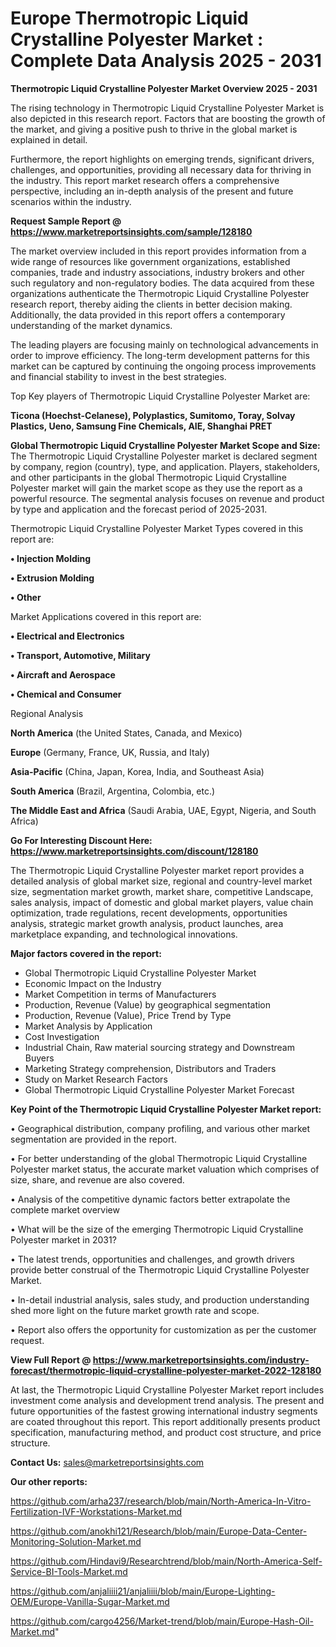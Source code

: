 # Europe Thermotropic Liquid Crystalline Polyester Market : Complete Data Analysis 2025 - 2031

<Strong> Thermotropic Liquid Crystalline Polyester Market Overview 2025 - 2031</strong>

The rising technology in Thermotropic Liquid Crystalline Polyester Market is also depicted in this research report. Factors that are boosting the growth of the market, and giving a positive push to thrive in the global market is explained in detail.

Furthermore, the report highlights on emerging trends, significant drivers, challenges, and opportunities, providing all necessary data for thriving in the industry. This report market research offers a comprehensive perspective, including an in-depth analysis of the present and future scenarios within the industry.

<strong>Request Sample Report @ <a href=https://www.marketreportsinsights.com/sample/128180>https://www.marketreportsinsights.com/sample/128180</a></strong>

The market overview included in this report provides information from a wide range of resources like government organizations, established companies, trade and industry associations, industry brokers and other such regulatory and non-regulatory bodies. The data acquired from these organizations authenticate the Thermotropic Liquid Crystalline Polyester research report, thereby aiding the clients in better decision making. Additionally, the data provided in this report offers a contemporary understanding of the market dynamics.

The leading players are focusing mainly on technological advancements in order to improve efficiency. The long-term development patterns for this market can be captured by continuing the ongoing process improvements and financial stability to invest in the best strategies.

Top Key players of Thermotropic Liquid Crystalline Polyester Market are:

<strong>Ticona (Hoechst-Celanese), Polyplastics, Sumitomo, Toray, Solvay Plastics, Ueno, Samsung Fine Chemicals, AIE, Shanghai PRET</strong>

<strong><b>Global Thermotropic Liquid Crystalline Polyester Market Scope and Size:</b></strong>
The Thermotropic Liquid Crystalline Polyester market is declared segment by company, region (country), type, and application. Players, stakeholders, and other participants in the global Thermotropic Liquid Crystalline Polyester market will gain the market scope as they use the report as a powerful resource. The segmental analysis focuses on revenue and product by type and application and the forecast period of 2025-2031.

Thermotropic Liquid Crystalline Polyester Market Types covered in this report are:

<strong>• Injection Molding

• Extrusion Molding

• Other</strong>

Market Applications covered in this report are:

<strong>• Electrical and Electronics

• Transport, Automotive, Military

• Aircraft and Aerospace

• Chemical and Consumer</strong> 

Regional Analysis

<strong>North America</strong> (the United States, Canada, and Mexico)

<strong>Europe</strong> (Germany, France, UK, Russia, and Italy)

<strong>Asia-Pacific</strong> (China, Japan, Korea, India, and Southeast Asia)

<strong>South America</strong> (Brazil, Argentina, Colombia, etc.)

<strong>The Middle East and Africa</strong> (Saudi Arabia, UAE, Egypt, Nigeria, and South Africa)

<strong>Go For Interesting Discount Here: <a href=https://www.marketreportsinsights.com/discount/128180>https://www.marketreportsinsights.com/discount/128180</a></strong>

The Thermotropic Liquid Crystalline Polyester market report provides a detailed analysis of global market size, regional and country-level market size, segmentation market growth, market share, competitive Landscape, sales analysis, impact of domestic and global market players, value chain optimization, trade regulations, recent developments, opportunities analysis, strategic market growth analysis, product launches, area marketplace expanding, and technological innovations.

<strong><b>Major factors covered in the report:</b></strong>
<ul>
  <li>Global Thermotropic Liquid Crystalline Polyester Market </li>
  <li>Economic Impact on the Industry</li>
  <li>Market Competition in terms of Manufacturers</li>
  <li>Production, Revenue (Value) by geographical segmentation</li>
  <li>Production, Revenue (Value), Price Trend by Type</li>
  <li>Market Analysis by Application</li>
  <li>Cost Investigation</li>
  <li>Industrial Chain, Raw material sourcing strategy and Downstream Buyers</li>
  <li>Marketing Strategy comprehension, Distributors and Traders</li>
  <li>Study on Market Research Factors</li>
  <li>Global Thermotropic Liquid Crystalline Polyester Market Forecast</li>
</ul>

<strong><b>Key Point of the Thermotropic Liquid Crystalline Polyester Market report:</b></strong>

• Geographical distribution, company profiling, and various other market segmentation are provided in the report.

• For better understanding of the global Thermotropic Liquid Crystalline Polyester market status, the accurate market valuation which comprises of size, share, and revenue are also covered.

• Analysis of the competitive dynamic factors better extrapolate the complete market overview

• What will be the size of the emerging Thermotropic Liquid Crystalline Polyester market in 2031?

• The latest trends, opportunities and challenges, and growth drivers provide better construal of the Thermotropic Liquid Crystalline Polyester Market.

• In-detail industrial analysis, sales study, and production understanding shed more light on the future market growth rate and scope.

• Report also offers the opportunity for customization as per the customer request.

<strong><b>View Full Report @ <a href=https://www.marketreportsinsights.com/industry-forecast/thermotropic-liquid-crystalline-polyester-market-2022-128180>https://www.marketreportsinsights.com/industry-forecast/thermotropic-liquid-crystalline-polyester-market-2022-128180</a></b></strong>


At last, the Thermotropic Liquid Crystalline Polyester Market report includes investment come analysis and development trend analysis. The present and future opportunities of the fastest growing international industry segments are coated throughout this report. This report additionally presents product specification, manufacturing method, and product cost structure, and price structure.

<strong>Contact Us:</strong>
sales@marketreportsinsights.com

<strong>Our other reports:</strong>

<a href=https://github.com/arha237/research/blob/main/North-America-In-Vitro-Fertilization-IVF-Workstations-Market.md>https://github.com/arha237/research/blob/main/North-America-In-Vitro-Fertilization-IVF-Workstations-Market.md</a>

<a href=https://github.com/anokhi121/Research/blob/main/Europe-Data-Center-Monitoring-Solution-Market.md>https://github.com/anokhi121/Research/blob/main/Europe-Data-Center-Monitoring-Solution-Market.md</a>

<a href=https://github.com/Hindavi9/Researchtrend/blob/main/North-America-Self-Service-BI-Tools-Market.md>https://github.com/Hindavi9/Researchtrend/blob/main/North-America-Self-Service-BI-Tools-Market.md</a>

<a href=https://github.com/anjaliiii21/anjaliiii/blob/main/Europe-Lighting-OEM/Europe-Vanilla-Sugar-Market.md>https://github.com/anjaliiii21/anjaliiii/blob/main/Europe-Lighting-OEM/Europe-Vanilla-Sugar-Market.md</a>

<a href=https://github.com/cargo4256/Market-trend/blob/main/Europe-Hash-Oil-Market.md>https://github.com/cargo4256/Market-trend/blob/main/Europe-Hash-Oil-Market.md</a>"

